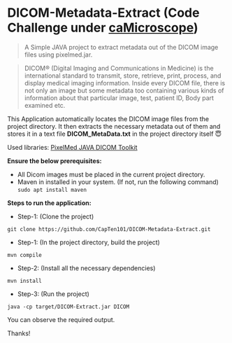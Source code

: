 # DICOM-Metadata-Extract (Code Challenge under [caMicroscope](https://github.com/camicroscope))
> A Simple JAVA project to extract metadata out of the DICOM image files using pixelmed.jar. 

> DICOM® (Digital Imaging and Communications in Medicine) is the international standard to transmit, store, retrieve, print, process, and display medical imaging information. Inside every DICOM file, there is not only an image but some metadata too containing various kinds of information about that particular image, test, patient ID, Body part examined etc. 


This Application automatically locates the DICOM image files from the project directory.
It then extracts the necessary metadata out of them and stores it in a text file **DICOM_MetaData.txt** in the project directory itself :innocent:

Used libraries: [PixelMed JAVA DICOM Toolkit](http://www.pixelmed.com/dicomtoolkit.html)


**Ensure the below prerequisites:**
* All Dicom images must be placed in the current project directory.
* Maven in installed in your system.
(If not, run the following command)
`sudo apt install maven`


**Steps to run the application:**

* Step-1: (Clone the project)

`git clone https://github.com/CapTen101/DICOM-Metadata-Extract.git`

* Step-1: (In the project directory, build the project)

`mvn compile`

* Step-2: (Install all the necessary dependencies)

`mvn install`

* Step-3: (Run the project)

`java -cp target/DICOM-Extract.jar DICOM`

You can observe the required output.

Thanks!
